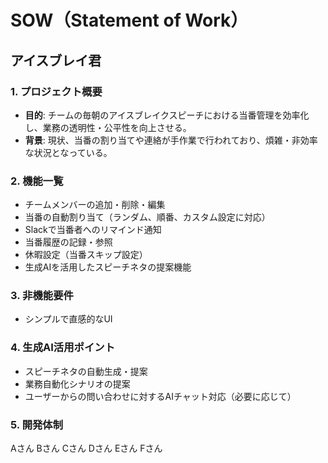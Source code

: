# SOW（Statement of Work）  
## アイスブレイ君

### 1. プロジェクト概要
- **目的**: チームの毎朝のアイスブレイクスピーチにおける当番管理を効率化し、業務の透明性・公平性を向上させる。
- **背景**: 現状、当番の割り当てや連絡が手作業で行われており、煩雑・非効率な状況となっている。


### 2. 機能一覧
- チームメンバーの追加・削除・編集
- 当番の自動割り当て（ランダム、順番、カスタム設定に対応）
- Slackで当番者へのリマインド通知
- 当番履歴の記録・参照
- 休暇設定（当番スキップ設定）
- 生成AIを活用したスピーチネタの提案機能

### 3. 非機能要件
- シンプルで直感的なUI

### 4. 生成AI活用ポイント
- スピーチネタの自動生成・提案
- 業務自動化シナリオの提案
- ユーザーからの問い合わせに対するAIチャット対応（必要に応じて）


### 5. 開発体制
Aさん
Bさん
Cさん
Dさん
Eさん
Fさん

